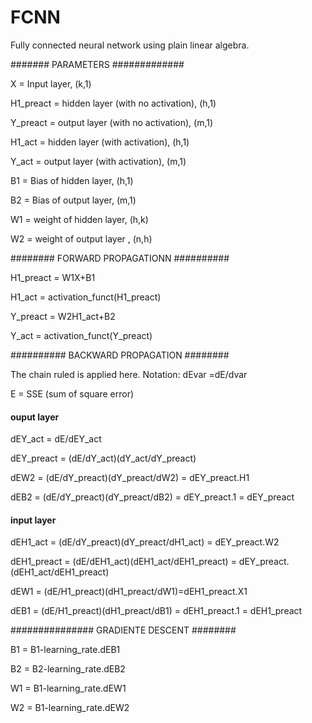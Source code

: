 # FCNN
Fully connected neural network using plain linear algebra.

####### PARAMETERS #############

X = Input layer, (k,1)

H1_preact = hidden layer (with no activation), (h,1)

Y_preact = output layer (with no activation), (m,1)

H1_act = hidden layer (with activation), (h,1)

Y_act = output layer (with activation), (m,1)

B1 = Bias of hidden layer, (h,1)

B2 = Bias of output layer, (m,1)

W1 = weight of hidden layer, (h,k)

W2 = weight of output layer , (n,h)

######## FORWARD PROPAGATIONN ##########

H1_preact = W1X+B1

H1_act = activation_funct(H1_preact)

Y_preact = W2H1_act+B2

Y_act = activation_funct(Y_preact)

########## BACKWARD PROPAGATION ########

The chain ruled is applied here. Notation: dEvar =dE/dvar  

E =  SSE (sum of square error)

#### ouput layer #####

dEY_act = dE/dEY_act

dEY_preact = (dE/dY_act)(dY_act/dY_preact)

dEW2 = (dE/dY_preact)(dY_preact/dW2) = dEY_preact.H1

dEB2 = (dE/dY_preact)(dY_preact/dB2) = dEY_preact.1 = dEY_preact

#### input layer ######

dEH1_act = (dE/dY_preact)(dY_preact/dH1_act) = dEY_preact.W2

dEH1_preact = (dE/dEH1_act)(dEH1_act/dEH1_preact) = dEY_preact.(dEH1_act/dEH1_preact)

dEW1 = (dE/H1_preact)(dH1_preact/dW1)=dEH1_preact.X1

dEB1 = (dE/H1_preact)(dH1_preact/dB1) = dEH1_preact.1 = dEH1_preact

############### GRADIENTE DESCENT ########

B1 = B1-learning_rate.dEB1

B2 = B2-learning_rate.dEB2

W1 = B1-learning_rate.dEW1

W2 = B1-learning_rate.dEW2
